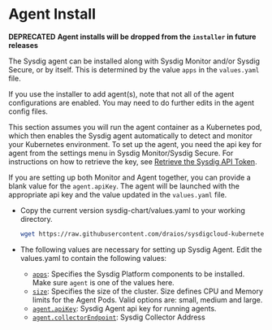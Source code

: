# Agent Install 

**DEPRECATED**
**Agent installs will be dropped from the `installer` in future releases**

The Sysdig agent can be installed along with Sysdig Monitor and/or Sysdig Secure, or by itself. This is determined by the value `apps` in the `values.yaml` file.

If you use the installer to add agent(s), note that not all of the agent configurations are enabled. You may need to do further edits in the agent config files. 

This section assumes you will run the agent container as a Kubernetes pod, which then enables the Sysdig agent automatically to detect and monitor your Kubernetes environment. To set up the agent, you need the api key for agent from the settings menu in Sysdig Monitor/Sysdig Secure. For instructions on how to retrieve the key, see [Retrieve the Sysdig API Token](https://docs.sysdig.com/en/retrieve-the-sysdig-api-token).

If you are setting up both Monitor and Agent together, you can provide a blank value for the `agent.apiKey`. The agent will be launched with the appropriate api key and the value updated in the `values.yaml` file.

- Copy the current version sysdig-chart/values.yaml to your working directory.

  ```bash
  wget https://raw.githubusercontent.com/draios/sysdigcloud-kubernetes/installer/installer/values.yaml
  ```

- The following values are necessary for setting up Sysdig Agent. Edit the values.yaml to contain the following values:

  - [`apps`](configuration_parameters.md#apps): Specifies the Sysdig Platform components to be installed. Make sure `agent` is one of the values here.
  - [`size`](configuration_parameters.md#size): Specifies the size of the cluster. Size
    defines CPU and Memory limits for the Agent Pods. Valid options are: small, medium and
    large.
  - [`agent.apiKey`](configuration_parameters.md#agentapikey): Sysdig Agent api key for running agents.
  - [`agent.collectorEndpoint`](configuration_parameters.md#agentcollectorendpoint): Sysdig Collector Address
